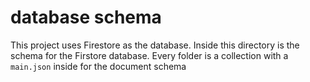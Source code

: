 # database schema

This project uses Firestore as the database. Inside this directory is the schema for the Firstore database. Every folder is a collection with a `main.json` inside for the document schema
